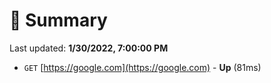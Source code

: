 # 📖 Summary
Last updated: **1/30/2022, 7:00:00 PM**

- `GET` [https://google.com](https://google.com) - **Up** (81ms)
